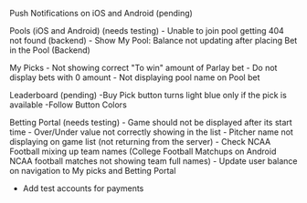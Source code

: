Push Notifications on iOS and Android (pending)

Pools (iOS and Android) (needs testing)
	- Unable to join pool getting 404 not found (backend)
	- Show My Pool: Balance not updating after placing Bet in the Pool (Backend)

My Picks
	- Not showing correct "To win" amount of Parlay bet
	- Do not display bets with 0 amount
	- Not displaying pool name on Pool bet

Leaderboard (pending)
	-Buy Pick button turns light blue only if the pick is available
	-Follow Button Colors

Betting Portal (needs testing)
	- Game should not be displayed after its start time
	- Over/Under value not correctly showing in the list
	- Pitcher name not displaying on game list (not returning from the server)
	- Check NCAA Football mixing up team names (College Football Matchups on Android NCAA football matches not showing team full names)
	- Update user balance on navigation to My picks and Betting Portal

- Add test accounts for payments
	

